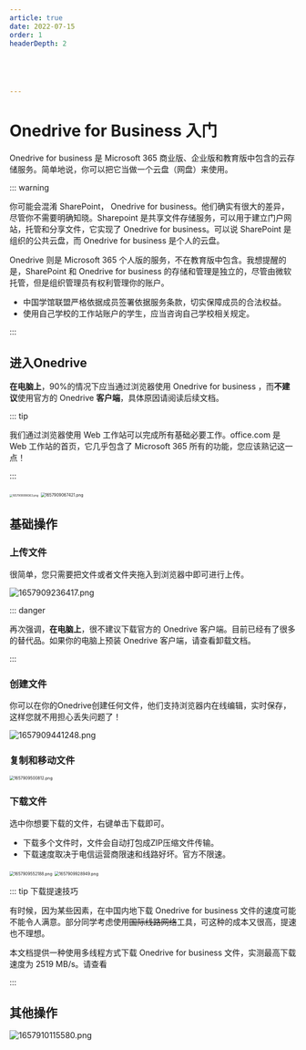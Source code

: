 ```yaml
---
article: true
date: 2022-07-15
order: 1
headerDepth: 2





---
```


# Onedrive for Business 入门

Onedrive for business 是 Microsoft 365 商业版、企业版和教育版中包含的云存储服务。简单地说，你可以把它当做一个云盘（网盘）来使用。 

::: warning

你可能会混淆 SharePoint， Onedrive for business。他们确实有很大的差异，尽管你不需要明确知晓。Sharepoint 是共享文件存储服务，可以用于建立门户网站，托管和分享文件，它实现了 Onedrive for business。可以说 SharePoint 是组织的公共云盘，而 Onedrive for business 是个人的云盘。

Onedrive 则是 Microsoft 365 个人版的服务，不在教育版中包含。我想提醒的是，SharePoint 和 Onedrive for business  的存储和管理是独立的，尽管由微软托管，但是组织管理员有权利管理你的账户。

- 中国学馆联盟严格依据成员签署依据服务条款，切实保障成员的合法权益。
- 使用自己学校的工作站账户的学生，应当咨询自己学校相关规定。

:::

## 进入Onedrive

**在电脑上**，90%的情况下应当通过浏览器使用 Onedrive for business ，而**不建议**使用官方的 Onedrive **客户端**，具体原因请阅读后续文档。

::: tip

我们通过浏览器使用 Web 工作站可以完成所有基础必要工作。office.com 是 Web 工作站的首页，它几乎包含了 Microsoft 365 所有的功能，您应该熟记这一点！

:::

<img src="https://static-file.zxg.red/2022/07/16/67d68e27db727.png" alt="1657908998363.png" style="zoom: 33%;" />

<img src="https://static-file.zxg.red/2022/07/16/2766300fdeb31.png" alt="1657909067421.png" style="zoom:50%;" />

## 基础操作

### 上传文件

很简单，您只需要把文件或者文件夹拖入到浏览器中即可进行上传。

![1657909236417.png](https://static-file.zxg.red/2022/07/16/2299c027fa567.png)

::: danger

再次强调，**在电脑上**，很不建议下载官方的 Onedrive 客户端。目前已经有了很多的替代品。如果你的电脑上预装 Onedrive 客户端，请查看卸载文档。

:::

### 创建文件

你可以在你的Onedrive创建任何文件，他们支持浏览器内在线编辑，实时保存，这样您就不用担心丢失问题了！

![1657909441248.png](https://static-file.zxg.red/2022/07/16/82110de580586.png)

### 复制和移动文件

<img src="https://static-file.zxg.red/2022/07/16/5261cd293e0e0.png" alt="1657909500812.png" style="zoom:50%;" />

### 下载文件

选中你想要下载的文件，右键单击下载即可。

- 下载多个文件时，文件会自动打包成ZIP压缩文件传输。
- 下载速度取决于电信运营商限速和线路好坏。官方不限速。

<img src="https://static-file.zxg.red/2022/07/16/2905653226a14.png" alt="1657909552188.png" style="zoom:50%;" />

<img src="https://static-file.zxg.red/2022/07/16/5dbdf1a7e7dce.png" alt="1657909928949.png" style="zoom:50%;" />

::: tip 下载提速技巧

有时候，因为某些因素，在中国内地下载 Onedrive for business 文件的速度可能不能令人满意。部分同学考虑使用~~国际线路网络~~工具，可这种的成本又很高，提速也不理想。

本文档提供一种使用多线程方式下载  Onedrive for business 文件，实测最高下载速度为 2519 MB/s。请查看

:::

## 其他操作

![1657910115580.png](https://static-file.zxg.red/2022/07/16/fa824ac270eda.png)